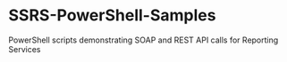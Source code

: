 # SSRS-PowerShell-Samples
PowerShell scripts demonstrating SOAP and REST API calls for Reporting Services
